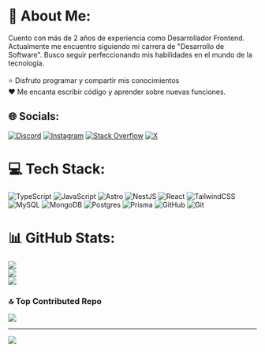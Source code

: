 # 💫 About Me:
Cuento con más de 2 años de experiencia como Desarrollador Frontend. Actualmente me encuentro siguiendo mi carrera de "Desarrollo de Software". Busco seguir perfeccionando mis habilidades en el mundo de la tecnología.<br><br>⭐ Disfruto programar y compartir mis conocimientos<br>❤️ Me encanta escribir código y aprender sobre nuevas funciones.


## 🌐 Socials:
[![Discord](https://img.shields.io/badge/Discord-%237289DA.svg?logo=discord&logoColor=white)](https://discord.gg/http://discord.gg/H2DN5WRXmW) [![Instagram](https://img.shields.io/badge/Instagram-%23E4405F.svg?logo=Instagram&logoColor=white)](https://instagram.com/yxsif.dev) [![Stack Overflow](https://img.shields.io/badge/-Stackoverflow-FE7A16?logo=stack-overflow&logoColor=white)](https://stackoverflow.com/users/yxsifdev) [![X](https://img.shields.io/badge/X-black.svg?logo=X&logoColor=white)](https://x.com/yxsifdev) 

# 💻 Tech Stack:
![TypeScript](https://img.shields.io/badge/typescript-%23007ACC.svg?style=for-the-badge&logo=typescript&logoColor=white) ![JavaScript](https://img.shields.io/badge/javascript-%23323330.svg?style=for-the-badge&logo=javascript&logoColor=%23F7DF1E) ![Astro](https://img.shields.io/badge/astro-%232C2052.svg?style=for-the-badge&logo=astro&logoColor=white) ![NestJS](https://img.shields.io/badge/nestjs-%23E0234E.svg?style=for-the-badge&logo=nestjs&logoColor=white) ![React](https://img.shields.io/badge/react-%2320232a.svg?style=for-the-badge&logo=react&logoColor=%2361DAFB) ![TailwindCSS](https://img.shields.io/badge/tailwindcss-%2338B2AC.svg?style=for-the-badge&logo=tailwind-css&logoColor=white) ![MySQL](https://img.shields.io/badge/mysql-4479A1.svg?style=for-the-badge&logo=mysql&logoColor=white) ![MongoDB](https://img.shields.io/badge/MongoDB-%234ea94b.svg?style=for-the-badge&logo=mongodb&logoColor=white) ![Postgres](https://img.shields.io/badge/postgres-%23316192.svg?style=for-the-badge&logo=postgresql&logoColor=white) ![Prisma](https://img.shields.io/badge/Prisma-3982CE?style=for-the-badge&logo=Prisma&logoColor=white) ![GitHub](https://img.shields.io/badge/github-%23121011.svg?style=for-the-badge&logo=github&logoColor=white) ![Git](https://img.shields.io/badge/git-%23F05033.svg?style=for-the-badge&logo=git&logoColor=white)
# 📊 GitHub Stats:
![](https://github-readme-stats.vercel.app/api?username=yxsifdev&theme=dracula&hide_border=false&include_all_commits=false&count_private=false)<br/>
![](https://github-readme-streak-stats.herokuapp.com/?user=yxsifdev&theme=dracula&hide_border=false)<br/>
![](https://github-readme-stats.vercel.app/api/top-langs/?username=yxsifdev&theme=dracula&hide_border=false&include_all_commits=false&count_private=false&layout=compact)

### 🔝 Top Contributed Repo
![](https://github-contributor-stats.vercel.app/api?username=yxsifdev&limit=5&theme=dracula&combine_all_yearly_contributions=true)

---
[![](https://visitcount.itsvg.in/api?id=yxsifdev&icon=0&color=0)](https://visitcount.itsvg.in)

<!-- Proudly created with GPRM ( https://gprm.itsvg.in ) -->
